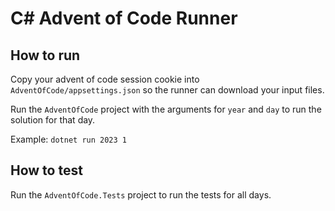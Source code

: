 # C# Advent of Code Runner

## How to run
Copy your advent of code session cookie into `AdventOfCode/appsettings.json` so the runner can download your input files.

Run the `AdventOfCode` project with the arguments for `year` and `day` to run the solution for that day. 

Example: `dotnet run 2023 1`

## How to test
Run the `AdventOfCode.Tests` project to run the tests for all days.
